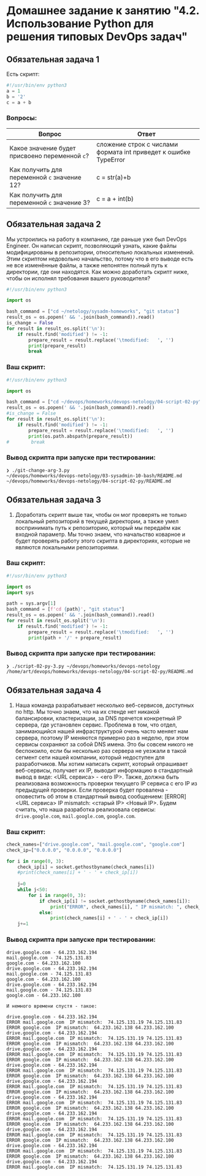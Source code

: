 # Домашнее задание к занятию "4.2. Использование Python для решения типовых DevOps задач"

## Обязательная задача 1

Есть скрипт:
```python
#!/usr/bin/env python3
a = 1
b = '2'
c = a + b
```

### Вопросы:
| Вопрос  | Ответ |
| ------------- | ------------- |
| Какое значение будет присвоено переменной `c`?  |  сложение строк с числами формата int приведет к ошибке TypeError  |
| Как получить для переменной `c` значение 12?  | c = str(a)+b  |
| Как получить для переменной `c` значение 3?  | c = a + int(b)  |

## Обязательная задача 2
Мы устроились на работу в компанию, где раньше уже был DevOps Engineer. Он написал скрипт, позволяющий узнать, какие файлы модифицированы в репозитории, относительно локальных изменений. Этим скриптом недовольно начальство, потому что в его выводе есть не все изменённые файлы, а также непонятен полный путь к директории, где они находятся. Как можно доработать скрипт ниже, чтобы он исполнял требования вашего руководителя?

```python
#!/usr/bin/env python3

import os

bash_command = ["cd ~/netology/sysadm-homeworks", "git status"]
result_os = os.popen(' && '.join(bash_command)).read()
is_change = False
for result in result_os.split('\n'):
    if result.find('modified') != -1:
        prepare_result = result.replace('\tmodified:   ', '')
        print(prepare_result)
        break
```

### Ваш скрипт:
```python
#!/usr/bin/env python3

import os

bash_command = ["cd ~/devops/homeworks/devops-netology/04-script-02-py", "git status"]
result_os = os.popen(' && '.join(bash_command)).read()
#is_change = False
for result in result_os.split('\n'):
    if result.find('modified') != -1:
        prepare_result = result.replace('\tmodified:   ', '')
        print(os.path.abspath(prepare_result))
#        break
```

### Вывод скрипта при запуске при тестировании:
```
❯ ./git-change-arg-3.py
~/devops/homeworks/devops-netology/03-sysadmin-10-bash/README.md
~/devops/homeworks/devops-netology/04-script-02-py/README.md
```

## Обязательная задача 3
1. Доработать скрипт выше так, чтобы он мог проверять не только локальный репозиторий в текущей директории, а также умел воспринимать путь к репозиторию, который мы передаём как входной параметр. Мы точно знаем, что начальство коварное и будет проверять работу этого скрипта в директориях, которые не являются локальными репозиториями.

### Ваш скрипт:
```python
#!/usr/bin/env python3

import os
import sys

path = sys.argv[1]
bash_command = [f'cd {path}', "git status"]
result_os = os.popen(' && '.join(bash_command)).read()
for result in result_os.split('\n'):
    if result.find('modified') != -1:
        prepare_result = result.replace('\tmodified:   ', '')
        print(path + '/' + prepare_result)
```

### Вывод скрипта при запуске при тестировании:
```
❯ ./script-02-py-3.py ~/devops/homeworks/devops-netology
/home/art/devops/homeworks/devops-netology/04-script-02-py/README.md
```

## Обязательная задача 4
1. Наша команда разрабатывает несколько веб-сервисов, доступных по http. Мы точно знаем, что на их стенде нет никакой балансировки, кластеризации, за DNS прячется конкретный IP сервера, где установлен сервис. Проблема в том, что отдел, занимающийся нашей инфраструктурой очень часто меняет нам сервера, поэтому IP меняются примерно раз в неделю, при этом сервисы сохраняют за собой DNS имена. Это бы совсем никого не беспокоило, если бы несколько раз сервера не уезжали в такой сегмент сети нашей компании, который недоступен для разработчиков. Мы хотим написать скрипт, который опрашивает веб-сервисы, получает их IP, выводит информацию в стандартный вывод в виде: <URL сервиса> - <его IP>. Также, должна быть реализована возможность проверки текущего IP сервиса c его IP из предыдущей проверки. Если проверка будет провалена - оповестить об этом в стандартный вывод сообщением: [ERROR] <URL сервиса> IP mismatch: <старый IP> <Новый IP>. Будем считать, что наша разработка реализовала сервисы: `drive.google.com`, `mail.google.com`, `google.com`.

### Ваш скрипт:
```python
check_names=["drive.google.com", "mail.google.com", "google.com"]
check_ip=["0.0.0.0", "0.0.0.0", "0.0.0.0"]

for i in range(0, 3):
    check_ip[i] = socket.gethostbyname(check_names[i])
    #print(check_names[i] + ' - ' + check_ip[i])
 
    j=0
    while j<50:
        for i in range(0, 3):
            if check_ip[i] != socket.gethostbyname(check_names[i]):
                print("ERROR", check_names[i], " IP mismatch: ", check_ip[i], socket.gethostbyname(check_names[i]))
            else:
                print(check_names[i] + ' - ' + check_ip[i])
    j+=1
```

### Вывод скрипта при запуске при тестировании:
```
drive.google.com - 64.233.162.194
mail.google.com - 74.125.131.83
google.com - 64.233.162.100
drive.google.com - 64.233.162.194
mail.google.com - 74.125.131.83
google.com - 64.233.162.100
drive.google.com - 64.233.162.194
mail.google.com - 74.125.131.83
google.com - 64.233.162.100

И немного времени спустя - такое:

drive.google.com - 64.233.162.194
ERROR mail.google.com  IP mismatch:  74.125.131.19 74.125.131.83
ERROR google.com  IP mismatch:  64.233.162.138 64.233.162.100
drive.google.com - 64.233.162.194
ERROR mail.google.com  IP mismatch:  74.125.131.19 74.125.131.83
ERROR google.com  IP mismatch:  64.233.162.138 64.233.162.100
drive.google.com - 64.233.162.194
ERROR mail.google.com  IP mismatch:  74.125.131.19 74.125.131.83
ERROR google.com  IP mismatch:  64.233.162.138 64.233.162.100
drive.google.com - 64.233.162.194
ERROR mail.google.com  IP mismatch:  74.125.131.19 74.125.131.83
ERROR google.com  IP mismatch:  64.233.162.138 64.233.162.100
drive.google.com - 64.233.162.194
ERROR mail.google.com  IP mismatch:  74.125.131.19 74.125.131.83
ERROR google.com  IP mismatch:  64.233.162.138 64.233.162.100
drive.google.com - 64.233.162.194
ERROR mail.google.com  IP mismatch:  74.125.131.19 74.125.131.83
ERROR google.com  IP mismatch:  64.233.162.138 64.233.162.100
drive.google.com - 64.233.162.194
ERROR mail.google.com  IP mismatch:  74.125.131.19 74.125.131.83
ERROR google.com  IP mismatch:  64.233.162.138 64.233.162.100
drive.google.com - 64.233.162.194
ERROR mail.google.com  IP mismatch:  74.125.131.19 74.125.131.83
ERROR google.com  IP mismatch:  64.233.162.138 64.233.162.100
drive.google.com - 64.233.162.194
ERROR mail.google.com  IP mismatch:  74.125.131.19 74.125.131.83
ERROR google.com  IP mismatch:  64.233.162.138 64.233.162.100
drive.google.com - 64.233.162.194
ERROR mail.google.com  IP mismatch:  74.125.131.19 74.125.131.83
```